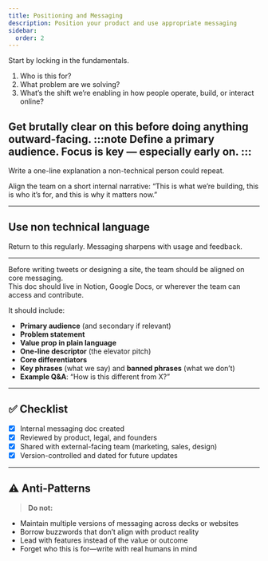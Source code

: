 ```yaml
---
title: Positioning and Messaging
description: Position your product and use appropriate messaging
sidebar:
  order: 2
---
```




Start by locking in the fundamentals.

1. Who is this for?
2. What problem are we solving?  
3. What’s the shift we’re enabling in how people operate, build, or interact online?  

Get brutally clear on this before doing anything outward-facing.
:::note
Define a primary audience. Focus is key — especially early on.
:::
---

Write a one-line explanation a non-technical person could repeat.

Align the team on a short internal narrative:
“This is what we’re building, this is who it’s for, and this is why it matters now.”

---

## Use non technical language

Return to this regularly. Messaging sharpens with usage and feedback.

---

Before writing tweets or designing a site, the team should be aligned on core messaging.  
This doc should live in Notion, Google Docs, or wherever the team can access and contribute.

It should include:

- **Primary audience** (and secondary if relevant)  
- **Problem statement**  
- **Value prop in plain language**  
- **One-line descriptor** (the elevator pitch)  
- **Core differentiators**  
- **Key phrases** (what we say) and **banned phrases** (what we don’t)  
- **Example Q&A**: “How is this different from X?”

---

## ✅ Checklist

- [x] Internal messaging doc created
- [x] Reviewed by product, legal, and founders
- [x] Shared with external-facing team (marketing, sales, design)
- [x] Version-controlled and dated for future updates

---

## ⚠️ Anti-Patterns

> **Do not:**

- Maintain multiple versions of messaging across decks or websites
- Borrow buzzwords that don’t align with product reality
- Lead with features instead of the value or outcome
- Forget who this is for—write with real humans in mind
